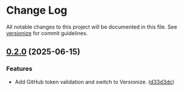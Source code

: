 # Change Log

All notable changes to this project will be documented in this file. See [versionize](https://github.com/versionize/versionize) for commit guidelines.

<a name="0.2.0"></a>
## [0.2.0](https://www.github.com//patricktcoakley/gdvm/releases/tag/v0.2.0) (2025-06-15)

### Features

* Add GitHub token validation and switch to Versionize. ([d33d3dc](https://www.github.com//patricktcoakley/gdvm/commit/d33d3dc98ba0a6f94c9ba6d5255d6d6fa395eb61))

